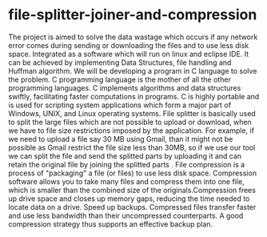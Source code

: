 # file-splitter-joiner-and-compression

The project is aimed to solve the data wastage which occurs if any network error comes
during sending or downloading the files and to use less disk space. Integrated as a software
which will run on linux and eclipse IDE. It can be achieved by implementing Data
Structures, file handling and Huffman algorithm.
We will be developing a program in C language to solve the problem. C programming
language is the mother of all the other programming languages. C implements algorithms
and data structures swiftly, facilitating faster computations in programs. C is highly portable
and is used for scripting system applications which form a major part of Windows, UNIX,
and Linux operating systems.
File splitter is basically used to split the large files which are not possible to upload or
download, when we have to file size restrictions imposed by the application. For example, if
we need to upload a file say 30 MB using Gmail, than it might not be possible as Gmail
restrict the file size less than 30MB, so if we use our tool we can split the file and send the
splitted parts by uploading it and can retain the original file by joining the splitted parts . File
compression is a process of "packaging" a file (or files) to use less disk space. Compression
software allows you to take many files and compress them into one file, which is smaller
than the combined size of the originals.Compression frees up drive space and closes up
memory gaps, reducing the time needed to locate data on a drive. Speed up backups.
Compressed files transfer faster and use less bandwidth than their uncompressed
counterparts. A good compression strategy thus supports an effective backup plan.
